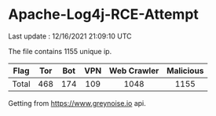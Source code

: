 
# Apache-Log4j-RCE-Attempt

Last update : 12/16/2021 21:09:10 UTC

The file contains 1155 unique ip.

| Flag | Tor | Bot | VPN | Web Crawler | Malicious |
| :-:  | :-: | :-: | :-: | :-:         | :-:       |
| Total| 468  | 174  | 109  | 1048          | 1155        |

Getting from https://www.greynoise.io api.